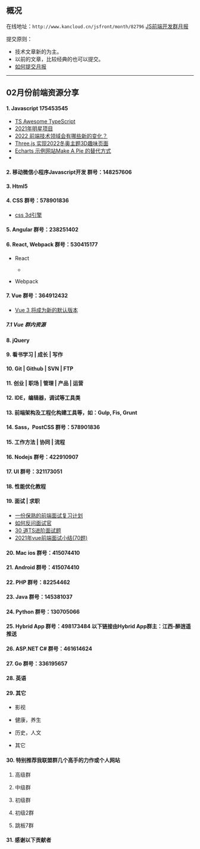 ## 概况

在线地址：`http://www.kancloud.cn/jsfront/month/82796` [JS前端开发群月报](http://www.kancloud.cn/jsfront/month/82796)


提交原则：

- 技术文章新的为主。
- 以前的文章，比较经典的也可以提交。
- [如何提交月报](http://www.kancloud.cn/jsfront/month/227309)

---


## 02月份前端资源分享
#### 1. Javascript 175453545
- [TS Awesome TypeScript](https://github.com/semlinker/awesome-typescript)
- [2021年明星项目](https://risingstars.js.org/2021/zh)
- [2022 前端技术领域会有哪些新的变化？](https://www.zhihu.com/question/493891614)
- [Three.js 实现2022冬奥主题3D趣味页面](https://juejin.cn/post/7060292943608807460)
- [Echarts 示例网站Make A Pie 的替代方式](https://juejin.cn/post/7062254510311211044)
- []()

#### 2. 移动微信小程序Javascript开发 群号：148257606


#### 3. Html5


#### 4. CSS  群号：578901836
- [css 3d引擎](https://github.com/shrekshrek/css3d-engine)

#### 5. Angular 群号：238251402

#### 6. React, Webpack 群号：530415177
- React

    - []()
    

- Webpack


#### 7. Vue 群号：364912432
- [Vue 3 将成为新的默认版本](https://zhuanlan.zhihu.com/p/460055155)

##### 7.1 Vue 群内资源


#### 8. jQuery

#### 9. 看书学习 | 成长 | 写作

#### 10. Git | Github | SVN | FTP

#### 11. 创业 | 职场 | 管理 | 产品 | 运营

#### 12. IDE，编辑器，调试等工具类

#### 13. 前端架构及工程化构建工具等，如：Gulp, Fis, Grunt

#### 14. Sass，PostCSS  群号：578901836

#### 15. 工作方法 | 协同 | 流程

#### 16. Nodejs 群号：422910907

#### 17. UI 群号：321173051

#### 18. 性能优化教程

#### 19. 面试 | 求职
- [一份保熟的前端面试复习计划](https://juejin.cn/post/7061588533214969892)
- [如何反问面试官](https://github.com/yifeikong/reverse-interview-zh)
- [30 道TS进阶面试题](https://juejin.cn/post/7009046640308781063)
- [2021年vue前端面试小结(70题)](https://juejin.cn/post/7026947170683076621)


#### 20. Mac ios 群号：415074410

#### 21. Android 群号：415074410

#### 22. PHP 群号：82254462

#### 23. Java 群号：145381037

#### 24. Python 群号：130705066

#### 25. Hybrid App 群号：498173484 以下链接由Hybrid App群主：江西-醉逍遥推送

#### 26. ASP.NET C# 群号：461614624

#### 27. Go 群号：336195657

#### 28. 英语

#### 29. 其它

- 影视


- 健康，养生


- 历史，人文


- 其它



#### 30. 特别推荐我联盟群几个高手的力作或个人网站

1. 高级群



2. 中级群


3. 初级群

4. 初级2群


5. 跳板7群


#### 31. 感谢以下贡献者


